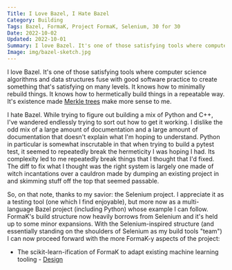 ```yaml
---
Title: I Love Bazel, I Hate Bazel
Category: Building
Tags: Bazel, FormaK, Project FormaK, Selenium, 30 for 30
Date: 2022-10-02
Updated: 2022-10-01
Summary: I love Bazel. It's one of those satisfying tools where computer science algorithms and data structures fuse with good software practice to create something that's satisfying on many levels. It knows how to minimally rebuild things. It knows how to hermetically build things in a repeatable way. I also hate Bazel.
Image: img/bazel-sketch.jpg
---
```


I love Bazel. It's one of those satisfying tools where computer science
algorithms and data structures fuse with good software practice to create
something that's satisfying on many levels. It knows how to minimally rebuild
things. It knows how to hermetically build things in a repeatable way. It's
existence made [Merkle
trees](https://sluongng.hashnode.dev/bazel-caching-explained-pt-1-how-bazel-works)
make more sense to me.

I hate Bazel. While trying to figure out building a mix of Python and C++, I've
wandered endlessly trying to sort out how to get it working. I dislike the odd
mix of a large amount of documentation and a large amount of documentation that
doesn't explain what I'm hoping to understand. Python in particular is somewhat
inscrutable in that when trying to build a pytest test, it seemed to repeatedly
break the hermeticity I was hoping I had. Its complexity led to me repeatedly
break things that I thought that I'd fixed.  The diff to fix what I thought was
the right system is largely one made of witch incantations over a cauldron made
by dumping an existing project in and skimming stuff off the top that seemed
passable.

So, on that note, thanks to my savior: the Selenium project. I appreciate it as
a testing tool (one which I find enjoyable), but more now as a multi-language
Bazel project (including Python) whose example I can follow. FormaK's build
structure now heavily borrows from Selenium and it's held up to some minor
expansions. With the Selenium-inspired structure (and essentially standing on
the shoulders of Selenium as my build tools "team") I can now proceed forward
with the more FormaK-y aspects of the project:

- The scikit-learn-ification of FormaK to adapt existing machine learning
  tooling - [Design](https://github.com/buckbaskin/formak/blob/sklearn-integration/designs/sklearn-integration.md)

